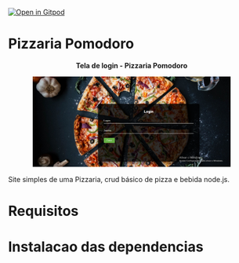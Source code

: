 
[![Open in Gitpod](https://gitpod.io/button/open-in-gitpod.svg)](https://gitpod.io/#https://github.com/RandelSouza/Pizzaria_Pomodoro)


# Pizzaria Pomodoro

<div align="center">
<p><strong>Tela de login - Pizzaria Pomodoro</strong></p>
<img width="80%" height="80%" alt="Tela de Login" src="./img_readme/Tela_de_login_pizzaria_pomodoro.PNG">
</div>

Site simples de uma Pizzaria, crud básico de pizza e bebida node.js.

# Requisitos

# Instalacao das dependencias
